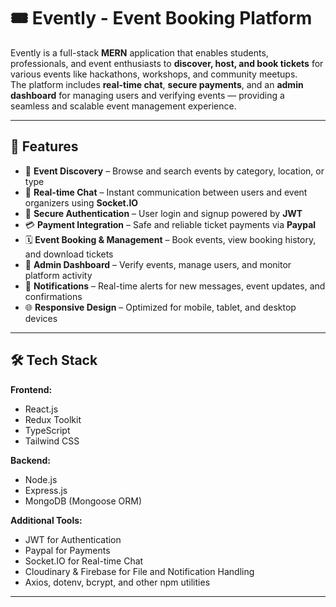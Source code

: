 # 🎟️ Evently - Event Booking Platform

Evently is a full-stack **MERN** application that enables students, professionals, and event enthusiasts to **discover, host, and book tickets** for various events like hackathons, workshops, and community meetups.  
The platform includes **real-time chat**, **secure payments**, and an **admin dashboard** for managing users and verifying events — providing a seamless and scalable event management experience.

---

## 🚀 Features

- 🧭 **Event Discovery** – Browse and search events by category, location, or type  
- 💬 **Real-time Chat** – Instant communication between users and event organizers using **Socket.IO**  
- 🔐 **Secure Authentication** – User login and signup powered by **JWT**  
- 💳 **Payment Integration** – Safe and reliable ticket payments via **Paypal**  
- 🗓️ **Event Booking & Management** – Book events, view booking history, and download tickets  
- 🧠 **Admin Dashboard** – Verify events, manage users, and monitor platform activity  
- 📢 **Notifications** – Real-time alerts for new messages, event updates, and confirmations  
- 🌐 **Responsive Design** – Optimized for mobile, tablet, and desktop devices  

---

## 🛠️ Tech Stack

**Frontend:**
- React.js  
- Redux Toolkit  
- TypeScript  
- Tailwind CSS  

**Backend:**
- Node.js  
- Express.js  
- MongoDB (Mongoose ORM)  

**Additional Tools:**
- JWT for Authentication  
- Paypal for Payments  
- Socket.IO for Real-time Chat  
- Cloudinary & Firebase for File and Notification Handling  
- Axios, dotenv, bcrypt, and other npm utilities  

---
